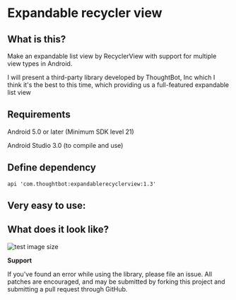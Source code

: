 # Expandable recycler view

## What is this?
Make an expandable list view by RecyclerView with support for multiple view types in Android.

I will present a third-party library developed by ThoughtBot, Inc which I think it's the best to this time, which providing us a full-featured expandable list view


## Requirements

Android 5.0 or later (Minimum SDK level 21)

Android Studio 3.0 (to compile and use)

## Define dependency

    api 'com.thoughtbot:expandablerecyclerview:1.3'
  

## Very easy to use:
 
 
## What does it look like?

![test image size](https://github.com/MilanBojic/expandable_recycler_view/blob/master/1.gif)




**Support**

If you've found an error while using the library, please file an issue. All patches are encouraged, and may be submitted by forking this project and submitting a pull request through GitHub.
